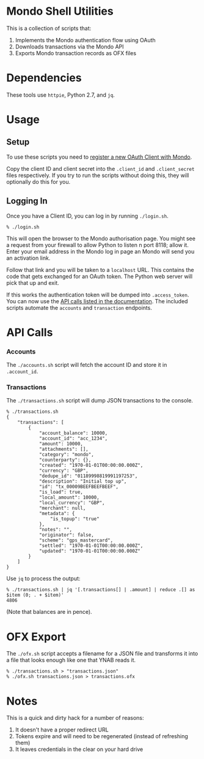 # Mondo Shell Utilities

This is a collection of scripts that:

1. Implements the Mondo authentication flow using OAuth
2. Downloads transactions via the Mondo API
3. Exports Mondo transaction records as OFX files

# Dependencies

These tools use `httpie`, Python 2.7, and `jq`.

# Usage

## Setup
To use these scripts you need to [register a new OAuth Client with Mondo](https://developers.getmondo.co.uk/apps/new).

Copy the client ID and client secret into the `.client_id` and `.client_secret` files respectively. If you try to run the scripts without doing this, they will optionally do this for you.

## Logging In

Once you have a Client ID, you can log in by running `./login.sh`. 

	% ./login.sh 

This will open the browser to the Mondo authorisation page. You might see a request from your firewall to allow Python to listen n port 8118; allow it. Enter your email address in the Mondo log in page an Mondo will send you an activation link.

Follow that link and you will be taken to a `localhost` URL. This contains the code that gets exchanged for an OAuth token. The Python web server will pick that up and exit.

If this works the authentication token will be dumped into `.access_token`. You can now use the [API calls listed in the documentation](https://getmondo.co.uk/docs/#acquire-an-access-token). The included scripts automate the `accounts` and `transaction` endpoints.

# API Calls

### Accounts

The `./accounts.sh` script will fetch the account ID and store it in `.account_id`.

### Transactions

The `./transactions.sh` script will dump JSON transactions to the console.

	% ./transactions.sh
	{
	    "transactions": [
	        {
	            "account_balance": 10000,
	            "account_id": "acc_1234",
	            "amount": 10000,
	            "attachments": [],
	            "category": "mondo",
	            "counterparty": {},
	            "created": "1970-01-01T00:00:00.000Z",
	            "currency": "GBP",
	            "dedupe_id": "01189998819991197253",
	            "description": "Initial top up",
	            "id": "tx_00009BEEFBEEFBEEF",
	            "is_load": true,
	            "local_amount": 10000,
	            "local_currency": "GBP",
	            "merchant": null,
	            "metadata": {
	                "is_topup": "true"
	            },
	            "notes": "",
	            "originator": false,
	            "scheme": "gps_mastercard",
	            "settled": "1970-01-01T00:00:00.000Z",
	            "updated": "1970-01-01T00:00:00.000Z"
	        }
		]
	}

Use `jq` to process the output:

	% ./transactions.sh | jq '[.transactions[] | .amount] | reduce .[] as $item (0; . + $item)'
	4806

(Note that balances are in pence).

# OFX Export

The `./ofx.sh` script accepts a filename for a JSON file and transforms it into a file that looks enough like one that YNAB reads it.

	% ./transactions.sh > "transactions.json"
	% ./ofx.sh transactions.json > transactions.ofx

# Notes

This is a quick and dirty hack for a number of reasons:

1. It doesn't have a proper redirect URL
2. Tokens expire and will need to be regenerated (instead of refreshing them)
3. It leaves credentials in the clear on your hard drive